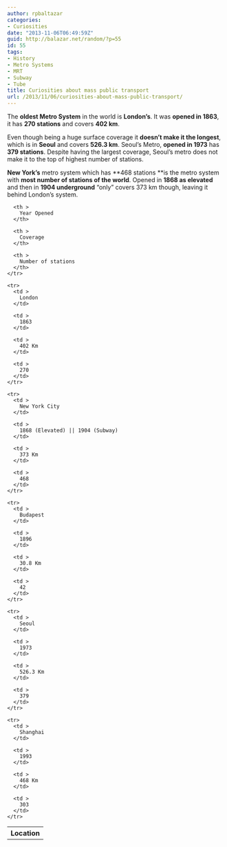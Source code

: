 ```yaml
---
author: rpbaltazar
categories:
- Curiosities
date: "2013-11-06T06:49:59Z"
guid: http://balazar.net/random/?p=55
id: 55
tags:
- History
- Metro Systems
- MRT
- Subway
- Tube
title: Curiosities about mass public transport
url: /2013/11/06/curiosities-about-mass-public-transport/
---
```

The **oldest Metro System** in the world is **London&#8217;s**. It was **opened in 1863**, it has **270 stations** and covers **402 km**.

Even though being a huge surface coverage it **doesn&#8217;t make it the longest**, which is in **Seoul** and covers **526.3 km**. Seoul&#8217;s Metro, **opened in 1973** has **379 stations**. Despite having the largest coverage, Seoul&#8217;s metro does not make it to the top of highest number of stations.

**New York&#8217;s** metro system which has **468 stations **is the metro system with **most number of stations of the world**. Opened in **1868 as elevated** and then in **1904 underground** &#8220;only&#8221; covers 373 km though, leaving it behind London&#8217;s system.

<div class="table-responsive">
  <table  style="width:100%; "  class="easy-table easy-table-default table table-striped" border="0">
    <tr>
      <th >
        Location
      </th>

      <th >
        Year Opened
      </th>

      <th >
        Coverage
      </th>

      <th >
        Number of stations
      </th>
    </tr>

    <tr>
      <td >
        London
      </td>

      <td >
        1863
      </td>

      <td >
        402 Km
      </td>

      <td >
        270
      </td>
    </tr>

    <tr>
      <td >
        New York City
      </td>

      <td >
        1868 (Elevated) || 1904 (Subway)
      </td>

      <td >
        373 Km
      </td>

      <td >
        468
      </td>
    </tr>

    <tr>
      <td >
        Budapest
      </td>

      <td >
        1896
      </td>

      <td >
        30.8 Km
      </td>

      <td >
        42
      </td>
    </tr>

    <tr>
      <td >
        Seoul
      </td>

      <td >
        1973
      </td>

      <td >
        526.3 Km
      </td>

      <td >
        379
      </td>
    </tr>

    <tr>
      <td >
        Shanghai
      </td>

      <td >
        1993
      </td>

      <td >
        468 Km
      </td>

      <td >
        303
      </td>
    </tr>
  </table>
</div>
